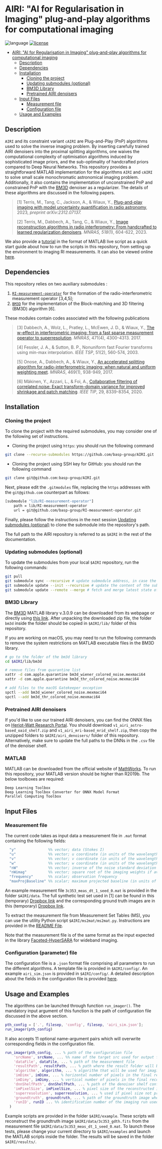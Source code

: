 # AIRI: "AI for Regularisation in Imaging" plug-and-play algorithms for computational imaging
![language](https://img.shields.io/badge/language-MATLAB-orange.svg)
[![license](https://img.shields.io/badge/license-GPL--3.0-brightgreen.svg)](LICENSE)

- [AIRI: "AI for Regularisation in Imaging" plug-and-play algorithms for computational imaging](#airi-ai-for-regularisation-in-imaging-plug-and-play-algorithms-for-computational-imaging)
  - [Description](#description)
  - [Dependencies](#dependencies)
  - [Installation](#installation)
    - [Cloning the project](#cloning-the-project)
    - [Updating submodules (optional)](#updating-submodules-optional)
    - [BM3D Library](#bm3d-library)
    - [Pretrained AIRI denoisers](#pretrained-airi-denoisers)
  - [Input Files](#input-files)
    - [Measurement file](#measurement-file)
    - [Configuration file](#configuration-parameter-file)
  - [Usage and Examples](#usage-and-examples)

## Description

``AIRI`` and its constraint variant ``cAIRI`` are Plug-and-Play (PnP) algorithms used to solve the inverse imaging problem. By inserting carefully trained AIRI denoisers into the proximal splitting algorithms, one waives the computational complexity of optimisation algorithms induced by sophisticated image priors, and the sub-optimality of handcrafted priors compared to Deep Neural Networks. This repository provides a straightforward MATLAB implementation for the algorithms ``AIRI`` and ``cAIRI`` to solve small scale monochromatic astronomical imaging problem. Additionally, it also contains the implementation of unconstrained PnP and constrained PnP with the [BM3D](https://webpages.tuni.fi/foi/GCF-BM3D/index.html) denoiser as a regularizer. The details of these algorithms are discussed in the following papers.

>[1] Terris, M., Tang, C., Jackson, A., & Wiaux, Y., [Plug-and-play imaging with model uncertainty quantification in radio astronomy](https://arxiv.org/abs/2312.07137v2), 2023, *preprint arXiv:2312.07137.* 
>
>[2] Terris, M., Dabbech, A., Tang, C., & Wiaux, Y., [Image reconstruction algorithms in radio interferometry: From handcrafted to learned regularization denoisers](https://doi.org/10.1093/mnras/stac2672). *MNRAS, 518*(1), 604-622, 2023.

We also provide a [tutorial](./tutorial_airi_matlab.mlx) in the format of MATLAB live script as a quick start guide about how to run the scripts in this repository, from setting up the environment to imaging RI measurements. It can also be viewed online [here](https://basp-group.github.io/BASPLib/AIRI_tutorial.html).

## Dependencies 

This repository relies on two auxiliary submodules :

1. [`RI-measurement-operator`](https://github.com/basp-group/RI-measurement-operator) for the formation of the radio-interferometric measurement operator [3,4,5];
2. [`BM3D`](https://webpages.tuni.fi/foi/GCF-BM3D/index.html) for the implementation of the Block-matching and 3D filtering (BM3D) algorithm [6].

These modules contain codes associated with the following publications

>[3] Dabbech, A., Wolz, L., Pratley, L., McEwen, J. D., & Wiaux, Y., [The w-effect in interferometric imaging: from a fast sparse measurement operator to superresolution](http://dx.doi.org/10.1093/mnras/stx1775). *MNRAS*, 471(4), 4300-4313. 2017.
>
>[4] Fessler, J. A., & Sutton, B. P., Nonuniform fast Fourier transforms using min-max interpolation. *IEEE TSP*, 51(2), 560-574, 2003.
>
>[5] Onose, A., Dabbech, A., & Wiaux, Y., [An accelerated splitting algorithm for radio-interferometric imaging: when natural and uniform weighting meet](http://dx.doi.org/10.1093/mnras/stx755). *MNRAS*, 469(1), 938-949, 2017.
> 
>[6] Mäkinen, Y., Azzari, L., & Foi, A., [Collaborative filtering of correlated noise: Exact transform-domain variance for improved shrinkage and patch matching](https://doi.org/10.1109/TIP.2020.3014721). *IEEE TIP*, 29, 8339-8354, 2020.

## Installation

### Cloning the project

To clone the project with the required submodules, you may consider one of the following set of instructions.

- Cloning the project using `https`: you should run the following command
```bash
git clone --recurse-submodules https://github.com/basp-group/AIRI.git
```
- Cloning the project using SSH key for GitHub: you should run the following command
```bash
git clone git@github.com:basp-group/AIRI.git
```

Next, please edit the `.gitmodules` file, replacing the `https` addresses with the `git@github.com` counterpart as follows: 

```bash
[submodule "lib/RI-measurement-operator"]
	path = lib/RI-measurement-operator
	url = git@github.com/basp-group/RI-measurement-operator.git
```

Finally, please follow the instructions in the next session [Updating submodules (optional)](#updating-submodules-optional) to clone the submodule into the repository's path.

The full path to the AIRI repository is referred to as `$AIRI` in the rest of the documentation.

### Updating submodules (optional)

To update the submodules from your local `$AIRI` repository, run the following commands: 

```bash
git pull
git submodule sync --recursive # update submodule address, in case the url has changed
git submodule update --init --recursive # update the content of the submodules
git submodule update --remote --merge # fetch and merge latest state of the submodule
```

### BM3D Library
The [BM3D](https://webpages.tuni.fi/foi/GCF-BM3D/index.html) MATLAB library v.3.0.9 can be downloaded from its webpage or directly using [this link](https://webpages.tuni.fi/foi/GCF-BM3D/bm3d_matlab_package_3.0.9.zip). After unpacking the downloaded zip file, the folder ``bm3d`` inside the folder should be copied in ``$AIRI/lib/`` folder of this repository.

If you are working on macOS, you may need to run the following commands to remove the system restrictions on MATLAB executable files in the BM3D library.

```bash
# go to the folder of the bm3d library
cd $AIRI/lib/bm3d

# remove files from quarantine list
xattr -d com.apple.quarantine bm3d_wiener_colored_noise.mexmaci64
xattr -d com.apple.quarantine bm3d_thr_colored_noise.mexmaci64

# add files to the macOS Gatekeeper exception
spctl --add bm3d_wiener_colored_noise.mexmaci64
spctl --add bm3d_thr_colored_noise.mexmaci64
```

###  Pretrained AIRI denoisers
If you'd like to use our trained AIRI denoisers, you can find the ONNX files on [Heriot-Watt Research Portal](https://doi.org/10.17861/aa1f43ee-2950-4fce-9140-5ace995893b0). You should download `v1_airi_astro-based_oaid_shelf.zip` and `v1_airi_mri-based_mrid_shelf.zip`, then copy the unzipped folders to ``$AIRI/airi_denoisers/`` folder of this repository. Alternatively, make sure to update the full paths to the DNNs in the `.csv` file of the denoiser shelf.

### MATLAB
MATLAB can be downloaded from the official website of [MathWorks](https://www.mathworks.com/products/matlab.html). To run this repository, your MATLAB version should be higher than R2019b. The below toolboxes are required:
```
Deep Learning Toolbox
Deep Learning Toolbox Converter for ONNX Model Format
Parallel Computing Toolbox
```
## Input Files
### Measurement file
The current code takes as input data a measurement file in ``.mat`` format containing the following fields:

```matlab 
  "y"               %% vector; data (Stokes I)
  "u"               %% vector; u coordinate (in units of the wavelength)
  "v"               %% vector; v coordinate (in units of the wavelength)
  "w"               %% vector; w coordinate (in units of the wavelength)
  "nW"              %% vector; inverse of the noise standard deviation 
  "nWimag"          %% vector; square root of the imaging weights if available (Briggs or uniform), empty otherwise
  "frequency"       %% scalar; observation frequency
  "maxProjBaseline" %% scalar; maximum projected baseline (in units of the wavelength; formally  max(sqrt(u.^2+v.^2)))
```

An example measurement file ``3c353_meas_dt_1_seed_0.mat`` is provided in the folder ``$AIRI/data``. The full synthetic test set used in [1] can be found in this (temporary) [Dropbox link](https://www.dropbox.com/scl/fo/et0o4jl0d9twskrshdd7j/h?rlkey=gyl3fj3y7ca1tmoa1gav71kgg&dl=0) and the corresponding ground truth images are in this (temporary) [Dropbox link](https://www.dropbox.com/scl/fo/mct058u0ww9301vrsgeqj/h?rlkey=hz8py389nay5jmqgzxz4knqja&dl=0).

To extract the measurement file from Measurement Set Tables (MS), you can use the utility Python script `$AIRI/ms2mat/ms2mat.py`. Instructions are provided in the [README File](https://github.com/basp-group/AIRI/blob/main/ms2mat/README.md).

Note that the measurement file is of the same format as the input expected in the library [Faceted-HyperSARA](https://github.com/basp-group/Faceted-HyperSARA) for wideband imaging.

### Configuration (parameter) file
The configuration file is a ``.json`` format file comprising all parameters to run the different algorithms. A template file is provided in `$AIRI/config/`. An example `airi_sim.json` is provided in `$AIRI/config/`. A detailed description about the fields in the configuration file is provided [here](https://github.com/basp-group/AIRI/blob/main/config/README.md).

## Usage and Examples
The algorithms can be launched through function `run_imager()`. The mandatory input argument of this function is the path of configuration file discussed in the above section. 

```MATLAB
pth_config = ['.', filesep, 'config', filesep, 'airi_sim.json'];
run_imager(pth_config)
```

It also accepts 11 optional name-argument pairs which will overwrite corresponding fields in the configuration file.

```MATLAB
run_imager(pth_config, ... % path of the configuration file
    'srcName', srcName, ... %% name of the target src used for output filenames
    'dataFile', dataFile, ... % path of the measurement file
    'resultPath', resultPath, ... % path where the result folder will be created
    'algorithm', algorithm, ... % algorithm that will be used for imaging
    'imDimx', imDimx, ... % horizontal number of pixels in the final reconstructed image
    'imDimy', imDimy, ... % vertical number of pixels in the final reconstructed image
    'dnnShelfPath', dnnShelfPath, ... % path of the denoiser shelf configuration file
    'imPixelSize', imPixelSize, ... % pixel size of the reconstructed image in the unit of arcsec
    'superresolution', superresolution, ... % used if pixel size not provided 
    'groundtruth', groundtruth, ... % path of the groundtruth image when available
    'runID', runID ... %% identification number of the imaging run used for output filenames
  )
```

Example scripts are provided in the folder `$AIRI/example`. These scripts will reconstruct the groundtruth image `$AIRI/data/3c353_gdth.fits` from the measurement file `$AIRI/data/3c353_meas_dt_1_seed_0.mat`. To launch these tests, please change your current directory to ``$AIRI/examples`` and launch the MATLAB scripts inside the folder. The results will be saved in the folder `$AIRI/results/`.
